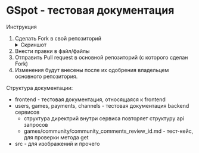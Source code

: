 # GSpot - тестовая документация

Инструкция

1. Сделать Fork в свой репозиторий <details><summary>Скриншот</summary>![Fork](src/img/fork_example.png)</details>
2. Внести правки в файл/файлы
3. Отправить Pull request в основной репозиторий (с которого сделан Fork)
4. Изменения будут внесены после их одобрения владельцем основного репозитория.


Структура документации:
* frontend - тестовая документация, относящаяся к frontend
* users, games, payments, channels - тестовая документация backend сервисов
    - структура директрий внутри сервиса повторяет структуру api запросов
    - games/community/community_comments_review_id.md - тест-кейс, для проверки метода get
* src - для изображений и прочего